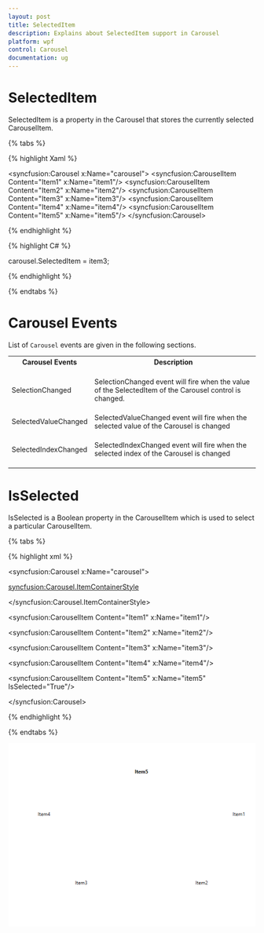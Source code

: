 ```yaml
---
layout: post
title: SelectedItem 
description: Explains about SelectedItem support in Carousel
platform: wpf
control: Carousel
documentation: ug
---
```


# SelectedItem

SelectedItem is a property in the Carousel that stores the currently selected CarouselItem. 

{% tabs %}

{% highlight Xaml %}

<syncfusion:Carousel x:Name="carousel">
            <syncfusion:CarouselItem Content="Item1" x:Name="item1"/>
            <syncfusion:CarouselItem Content="Item2" x:Name="item2"/>
            <syncfusion:CarouselItem Content="Item3" x:Name="item3"/>
            <syncfusion:CarouselItem Content="Item4" x:Name="item4"/>
            <syncfusion:CarouselItem Content="Item5" x:Name="item5"/>
        </syncfusion:Carousel>

{% endhighlight %}

{% highlight C# %}

carousel.SelectedItem = item3;

{% endhighlight %}

{% endtabs %}


# Carousel Events

List of `Carousel` events are given in the following sections.

<table>
<tr>
<th>
Carousel Events<br/><br/></th><th>
Description<br/><br/></th></tr>
<tr>
<td>
SelectionChanged<br/><br/></td><td>
SelectionChanged event will fire when the value of the SelectedItem of the Carousel control is changed.<br/><br/></td></tr>
<tr>
<td>
SelectedValueChanged<br/><br/></td><td>
SelectedValueChanged event will fire when the selected value of the Carousel is changed<br/><br/></td></tr>
<tr>
<td>
SelectedIndexChanged<br/><br/></td><td>
SelectedIndexChanged event will fire when the selected index of the Carousel is changed<br/><br/></td></tr>
</table>


# IsSelected 

IsSelected is a Boolean property in the CarouselItem which is used to select a particular CarouselItem. 


{% tabs %}

{% highlight xml %}

<syncfusion:Carousel x:Name="carousel">

<syncfusion:Carousel.ItemContainerStyle>

<Style TargetType="syncfusion:CarouselItem">

<Style.Triggers>

<Trigger Property="IsSelected" Value="True">

<Setter Property="FontWeight" Value="Bold">

</Setter>

</Trigger>

</Style.Triggers>

</Style>

</syncfusion:Carousel.ItemContainerStyle>

<syncfusion:CarouselItem Content="Item1" x:Name="item1"/>

<syncfusion:CarouselItem Content="Item2" x:Name="item2"/>

<syncfusion:CarouselItem Content="Item3" x:Name="item3"/>

<syncfusion:CarouselItem Content="Item4" x:Name="item4"/>

<syncfusion:CarouselItem Content="Item5" x:Name="item5" IsSelected="True"/>

</syncfusion:Carousel>


{% endhighlight %}

{% endtabs %}

![](Selection-images/IsSelectedproperty.png)



